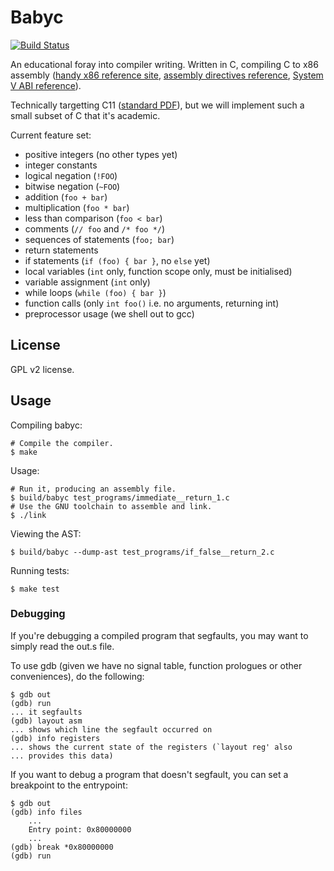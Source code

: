 # Babyc

[![Build Status](https://travis-ci.org/Wilfred/babyc.svg?branch=master)](https://travis-ci.org/Wilfred/babyc)

An educational foray into compiler writing. Written in C, compiling C
to x86 assembly
([handy x86 reference site](http://x86.renejeschke.de/),
[assembly directives reference](https://www.sourceware.org/binutils/docs-2.12/as.info/Pseudo-Ops.html),
[System V ABI reference](http://www.uclibc.org/docs/psABI-i386.pdf)).

Technically targetting C11
([standard PDF](http://www.open-std.org/jtc1/sc22/wg14/www/docs/n1570.pdf)),
but we will implement such a small subset of C that it's academic.

Current feature set:

* positive integers (no other types yet)
* integer constants
* logical negation (`!FOO`)
* bitwise negation (`~FOO`)
* addition (`foo + bar`)
* multiplication (`foo * bar`)
* less than comparison (`foo < bar`)
* comments (`// foo` and `/* foo */`)
* sequences of statements (`foo; bar`)
* return statements
* if statements (`if (foo) { bar }`, no `else` yet)
* local variables (`int` only, function scope only, must be
  initialised)
* variable assignment (`int` only)
* while loops (`while (foo) { bar }`)
* function calls (only `int foo()` i.e. no arguments, returning int)
* preprocessor usage (we shell out to gcc)

## License

GPL v2 license.

## Usage

Compiling babyc:

```
# Compile the compiler.
$ make
```

Usage:

```
# Run it, producing an assembly file.
$ build/babyc test_programs/immediate__return_1.c
# Use the GNU toolchain to assemble and link.
$ ./link
```

Viewing the AST:

```
$ build/babyc --dump-ast test_programs/if_false__return_2.c
```

Running tests:

```
$ make test
```

### Debugging

If you're debugging a compiled program that segfaults, you may want to
simply read the out.s file.

To use gdb (given we have no signal table, function prologues or other
conveniences), do the following:

```
$ gdb out
(gdb) run
... it segfaults
(gdb) layout asm
... shows which line the segfault occurred on
(gdb) info registers
... shows the current state of the registers (`layout reg' also
... provides this data)
```

If you want to debug a program that doesn't segfault, you can set a
breakpoint to the entrypoint:

```
$ gdb out
(gdb) info files
    ...
    Entry point: 0x80000000
    ...
(gdb) break *0x80000000
(gdb) run
```
